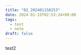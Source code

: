 ```yaml
---
title: "02_202401150253"
date: 2024-01-15T02:53:24+09:00
tags:
  - test
  - note
draft: false
---
```


test2
